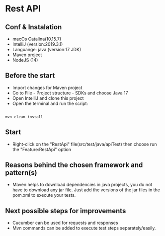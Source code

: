 # Rest API

## Conf & Instalation

* macOs Catalina(10.15.7)
* IntelliJ (version:2019.3.1)
* Languange: java (version:17 JDK)
* Maven project
* NodeJS (14)


## Before the start

* Import changes for Maven project
* Go to File - Project structure - SDKs and choose Java 17
* Open IntelliJ and clone this project
* Open the terminal and run the script:

```

mvn clean install

```


## Start

* Right-click on the "RestApi" file(src/test/java/apiTest) then choose run the "Feature:RestApi" option


## Reasons behind the chosen framework and pattern(s)

* Maven helps to download dependencies in java projects, you do not have to download any jar file.
Just add  the versions of the jar files in the pom.xml to execute your tests.



## Next possible steps for improvements
* Cucumber can be used for requests and responses
* Mvn commands can be added to execute test steps separately/easily.
